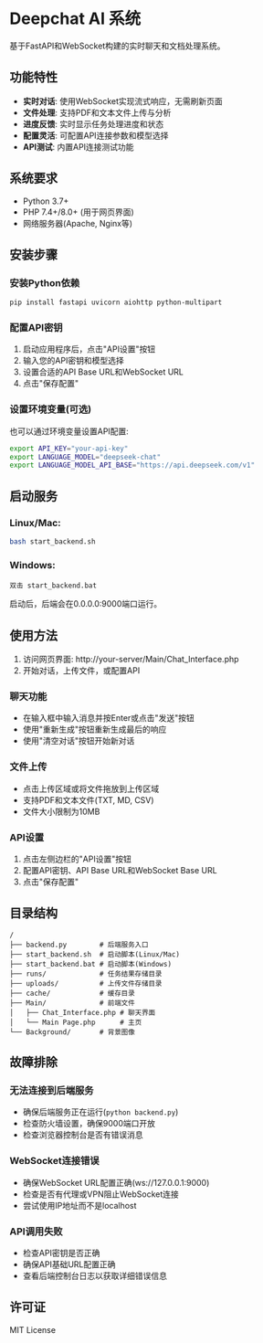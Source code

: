 # Deepchat AI 系统

基于FastAPI和WebSocket构建的实时聊天和文档处理系统。

## 功能特性

- **实时对话**: 使用WebSocket实现流式响应，无需刷新页面
- **文件处理**: 支持PDF和文本文件上传与分析
- **进度反馈**: 实时显示任务处理进度和状态
- **配置灵活**: 可配置API连接参数和模型选择
- **API测试**: 内置API连接测试功能

## 系统要求

- Python 3.7+ 
- PHP 7.4+/8.0+ (用于网页界面)
- 网络服务器(Apache, Nginx等)

## 安装步骤

### 安装Python依赖

```bash
pip install fastapi uvicorn aiohttp python-multipart
```

### 配置API密钥

1. 启动应用程序后，点击"API设置"按钮
2. 输入您的API密钥和模型选择
3. 设置合适的API Base URL和WebSocket URL
4. 点击"保存配置"

### 设置环境变量(可选)

也可以通过环境变量设置API配置:

```bash
export API_KEY="your-api-key"
export LANGUAGE_MODEL="deepseek-chat"
export LANGUAGE_MODEL_API_BASE="https://api.deepseek.com/v1"
```

## 启动服务

### Linux/Mac:

```bash
bash start_backend.sh
```

### Windows:

```
双击 start_backend.bat
```

启动后，后端会在0.0.0.0:9000端口运行。

## 使用方法

1. 访问网页界面: http://your-server/Main/Chat_Interface.php
2. 开始对话，上传文件，或配置API

### 聊天功能

- 在输入框中输入消息并按Enter或点击"发送"按钮
- 使用"重新生成"按钮重新生成最后的响应
- 使用"清空对话"按钮开始新对话

### 文件上传

- 点击上传区域或将文件拖放到上传区域
- 支持PDF和文本文件(TXT, MD, CSV)
- 文件大小限制为10MB

### API设置

1. 点击左侧边栏的"API设置"按钮
2. 配置API密钥、API Base URL和WebSocket Base URL
3. 点击"保存配置"

## 目录结构

```
/
├── backend.py        # 后端服务入口
├── start_backend.sh  # 启动脚本(Linux/Mac)
├── start_backend.bat # 启动脚本(Windows)
├── runs/             # 任务结果存储目录
├── uploads/          # 上传文件存储目录 
├── cache/            # 缓存目录
├── Main/             # 前端文件
│   ├── Chat_Interface.php # 聊天界面
│   └── Main Page.php      # 主页
└── Background/       # 背景图像
```

## 故障排除

### 无法连接到后端服务

- 确保后端服务正在运行(`python backend.py`)
- 检查防火墙设置，确保9000端口开放
- 检查浏览器控制台是否有错误消息

### WebSocket连接错误

- 确保WebSocket URL配置正确(ws://127.0.0.1:9000)
- 检查是否有代理或VPN阻止WebSocket连接
- 尝试使用IP地址而不是localhost

### API调用失败

- 检查API密钥是否正确
- 确保API基础URL配置正确
- 查看后端控制台日志以获取详细错误信息

## 许可证

MIT License

